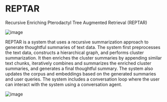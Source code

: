 # REPTAR
Recursive Enriching Pterodactyl Tree Augmented Retrieval (REPTAR)

![image](https://github.com/EveryOneIsGross/REPTAR/assets/23621140/53afdc05-b4c9-4941-b9f7-3b92b2d25575)

REPTAR is a system that uses a recursive summarization approach to generate thoughtful summaries of text data. The system first preprocesses the text data, constructs a hierarchical graph, and performs cluster summarization. It then enriches the cluster summaries by appending similar text chunks, iteratively combines and summarizes the enriched cluster summaries, and generates a final thoughtful summary. The system also updates the corpus and embeddings based on the generated summaries and user queries. The system includes a conversation loop where the user can interact with the system using a conversation agent.

![image](https://github.com/EveryOneIsGross/REPTAR/assets/23621140/736d55a3-5a49-4a42-9dc9-10d058716ec1)



